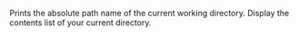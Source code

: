 Prints the absolute path name of the current working directory.
Display the contents list of your current directory.
